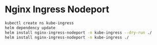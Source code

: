 # Nginx Ingress Nodeport

```bash
kubectl create ns kube-ingress
helm dependency update
helm install nginx-ingress-nodeport -n kube-ingress --dry-run ./
helm install nginx-ingress-nodeport -n kube-ingress ./
```